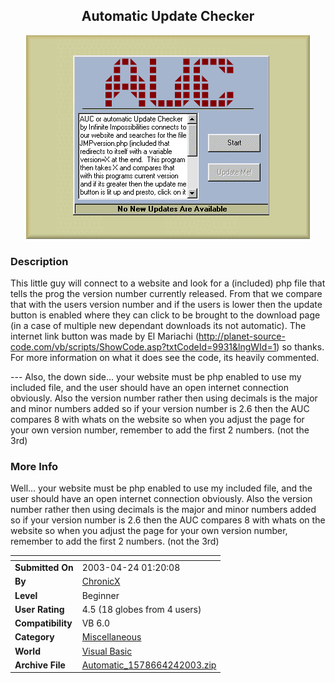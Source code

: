 ﻿<div align="center">

## Automatic Update Checker

<img src="PIC2003424136479396.gif">
</div>

### Description

This little guy will connect to a website and look for a (included) php file that tells the prog the version number currently released. From that we compare that with the users version number and if the users is lower then the update button is enabled where they can click to be brought to the download page (in a case of multiple new dependant downloads its not automatic). The internet link button was made by El Mariachi (http://planet-source-code.com/vb/scripts/ShowCode.asp?txtCodeId=9931&lngWId=1) so thanks. For more information on what it does see the code, its heavily commented.

--- Also, the down side... your website must be php enabled to use my included file, and the user should have an open internet connection obviously. Also the version number rather then using decimals is the major and minor numbers added so if your version number is 2.6 then the AUC compares 8 with whats on the website so when you adjust the page for your own version number, remember to add the first 2 numbers. (not the 3rd)
 
### More Info
 
Well... your website must be php enabled to use my included file, and the user should have an open internet connection obviously. Also the version number rather then using decimals is the major and minor numbers added so if your version number is 2.6 then the AUC compares 8 with whats on the website so when you adjust the page for your own version number, remember to add the first 2 numbers. (not the 3rd)


<span>             |<span>
---                |---
**Submitted On**   |2003-04-24 01:20:08
**By**             |[ChronicX](https://github.com/Planet-Source-Code/PSCIndex/blob/master/ByAuthor/chronicx.md)
**Level**          |Beginner
**User Rating**    |4.5 (18 globes from 4 users)
**Compatibility**  |VB 6\.0
**Category**       |[Miscellaneous](https://github.com/Planet-Source-Code/PSCIndex/blob/master/ByCategory/miscellaneous__1-1.md)
**World**          |[Visual Basic](https://github.com/Planet-Source-Code/PSCIndex/blob/master/ByWorld/visual-basic.md)
**Archive File**   |[Automatic\_1578664242003\.zip](https://github.com/Planet-Source-Code/chronicx-automatic-update-checker__1-44995/archive/master.zip)









